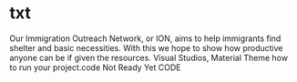 # txt
Our Immigration Outreach Network, or ION, aims to help immigrants find shelter and basic necessities. With this we hope to show how productive anyone can be if given the resources.
Visual Studios, Material Theme
how to run your project.code
Not Ready Yet
    CODE
